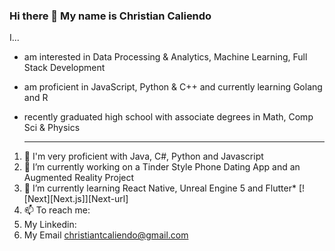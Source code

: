 ### Hi there 👋 My name is Christian Caliendo
I...
- am interested in Data Processing & Analytics, Machine Learning, Full Stack Development
- am proficient in JavaScript, Python & C++ and currently learning Golang and R
- recently graduated high school with associate degrees in Math, Comp Sci & Physics

  ---

1. 💪 I'm very proficient with Java, C#, Python and Javascript
2. 🔭 I’m currently working on a Tinder Style Phone Dating App and an Augmented Reality Project
3. 🌱 I’m currently learning React Native, Unreal Engine 5 and Flutter* [![Next][Next.js]][Next-url]
4. 📫 To reach me: 
5.   My Linkedin: 
6.   My Email christiantcaliendo@gmail.com
<!--
**ChrisCaliendo/ChrisCaliendo** is a ✨ _special_ ✨ repository because its `README.md` (this file) appears on your GitHub profile.

Here are some ideas to get you started:

- 🔭 I’m currently working on ...
- 🌱 I’m currently learning 
- 👯 I’m looking to collaborate on ...
- 🤔 I’m looking for help with ...
- 💬 Ask me about ...
- 📫 How to reach me: ...
- 😄 Pronouns: ...
- ⚡ Fun fact: ...
-->
